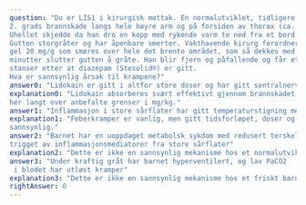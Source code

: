 ```yaml
---
question: "Du er LIS1 i kirurgisk mottak. En normalutviklet, tidligere frisk ett år gammel gutt (10 kg) innlegges med
2. grads brannskade langs hele høyre arm og på forsiden av thorax (ca. 15% av kroppsoverflaten).
Uhellet skjedde da han dro en kopp med rykende varm te ned fra et bord.
Gutten storgråter og har åpenbare smerter. Vakthavende kirurg forordner derfor lidokain (Xylocain®)
gel 20 mg/g som smøres over hele det brente området, som så dekkes med bandasje. Etter noen
minutter slutter gutten å gråte. Han blir fjern og påfallende og får et generalisert krampeanfall som først
stanser etter at diazepam (Stesolid®) er gitt.
Hva er sannsynlig årsak til krampene?"
answer0: "Lidokain er gitt i altfor store doser og har gitt sentralnervøs påvirkning og kramper"
explanation0: "Lidokain absorberes svært effektivt gjennom brannskadet hud, og med store sårflater blir dosen
her langt over anbefalte grenser i mg/kg."
answer1: "Inflammasjon i store sårflater har gitt temperaturstigning med påfølgende feberkramper"
explanation1: "Feberkramper er vanlig, men gitt tidsforløpet, doser og skadet hud er lidokain-bivirkning svært
sannsynlig."
answer2: "Barnet har en uoppdaget metabolsk sykdom med redusert terskel for kramper, som har blitt
trigget av inflammasjonsmediatorer fra store sårflater"
explanation2: "Dette er ikke en sannsynlig mekanisme hos et normalutviklet friskt barn"
answer3: "Under kraftig gråt har barnet hyperventilert, og lav PaCO2
 i blodet har utløst kramper"
explanation3: "Dette er ikke en sannsynlig mekanisme hos et friskt barn som gråter."
rightAnswer: 0
---
```

